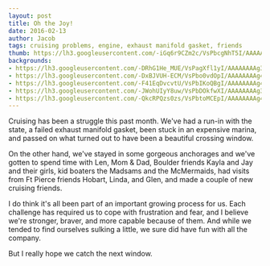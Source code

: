 ```yaml
---
layout: post
title: Oh the Joy!
date: 2016-02-13
author: Jacob
tags: cruising problems, engine, exhaust manifold gasket, friends
thumb: https://lh3.googleusercontent.com/-iGq6r9CZm2c/VsPbcgNhT5I/AAAAAAAAg4I/skM4eBD3HGo/s640/blogger-image-1232223458.jpg
backgrounds:
- https://lh3.googleusercontent.com/-DRhG1He_MUE/VsPagXfl1yI/AAAAAAAAg34/Cp-Hqe2L8-E/s640/blogger-image-50749530.jpg
- https://lh3.googleusercontent.com/-DxBJVUH-ECM/VsPbo0vdOpI/AAAAAAAAg4U/t7_Q0Dv1RWE/s640/blogger-image-755315741.jpg
- https://lh3.googleusercontent.com/-F41EqDvcvtU/VsPbIKoQBgI/AAAAAAAAg4A/SmOLiWdlJ6Y/s640/blogger-image--931769762.jpg
- https://lh3.googleusercontent.com/-JWohUIyY8uw/VsPbDOkfwXI/AAAAAAAAg38/nYsW52u6qIg/s640/blogger-image-1381878166.jpg
- https://lh3.googleusercontent.com/-QkcRPQzs0zs/VsPbtoMCEpI/AAAAAAAAg4Y/eCxgteSsC5M/s640/blogger-image-1518702154.jpg
---
```

Cruising has been a struggle this past month. We've had a run-in with the state, a failed exhaust manifold gasket, been stuck in an expensive marina, and passed on what turned out to have been a beautiful crossing window. 

On the other hand, we've stayed in some gorgeous anchorages and we've gotten to spend time with Len, Mom & Dad, Boulder friends Kayla and Jay and their girls, kid boaters the Madsams and the McMermaids, had visits from Ft Pierce friends Hobart, Linda, and Glen, and made a couple of new cruising friends. 

I do think it's all been part of an important growing process for us. Each challenge has required us to cope with frustration and fear, and I believe we're stronger, braver, and more capable because of them. And while we tended to find ourselves sulking a little, we sure did have fun with all the company.

But I really hope we catch the next window.

